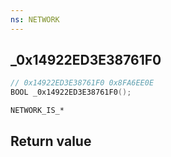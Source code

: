```yaml
---
ns: NETWORK
---
```

## _0x14922ED3E38761F0

```c
// 0x14922ED3E38761F0 0x8FA6EE0E
BOOL _0x14922ED3E38761F0();
```

```
NETWORK_IS_*
```

## Return value
